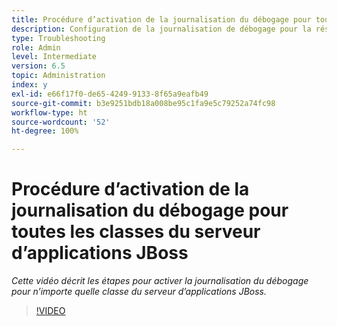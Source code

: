 ```yaml
---
title: Procédure d’activation de la journalisation du débogage pour toutes les classes du serveur d’applications JBoss
description: Configuration de la journalisation de débogage pour la résolution des problèmes liés au serveur d’applications JBoss
type: Troubleshooting
role: Admin
level: Intermediate
version: 6.5
topic: Administration
index: y
exl-id: e66f17f0-de65-4249-9133-8f65a9eafb49
source-git-commit: b3e9251bdb18a008be95c1fa9e5c79252a74fc98
workflow-type: ht
source-wordcount: '52'
ht-degree: 100%

---
```


# Procédure d’activation de la journalisation du débogage pour toutes les classes du serveur d’applications JBoss

*Cette vidéo décrit les étapes pour activer la journalisation du débogage pour n’importe quelle classe du serveur d’applications JBoss.*

>[!VIDEO](https://video.tv.adobe.com/v/335522?quality=12&learn=on)
